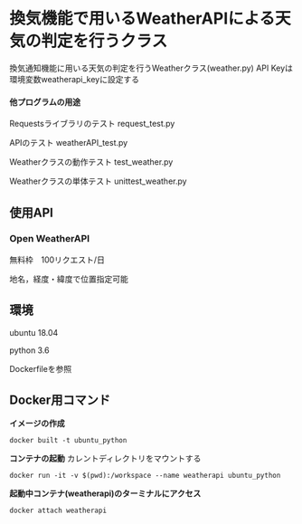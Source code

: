 # 換気機能で用いるWeatherAPIによる天気の判定を行うクラス
換気通知機能に用いる天気の判定を行うWeatherクラス(weather.py)
API Keyは環境変数weatherapi_keyに設定する

#### 他プログラムの用途
Requestsライブラリのテスト request_test.py

APIのテスト weatherAPI_test.py

Weatherクラスの動作テスト test_weather.py

Weatherクラスの単体テスト unittest_weather.py

## 使用API

### Open WeatherAPI

無料枠　100リクエスト/日

地名，経度・緯度で位置指定可能

## 環境
ubuntu 18.04

python 3.6

Dockerfileを参照 

## Docker用コマンド
**イメージの作成**

`docker built -t ubuntu_python`

**コンテナの起動** カレントディレクトリをマウントする

`docker run -it -v $(pwd):/workspace --name weatherapi ubuntu_python`

**起動中コンテナ(weatherapi)のターミナルにアクセス**

`docker attach weatherapi`
